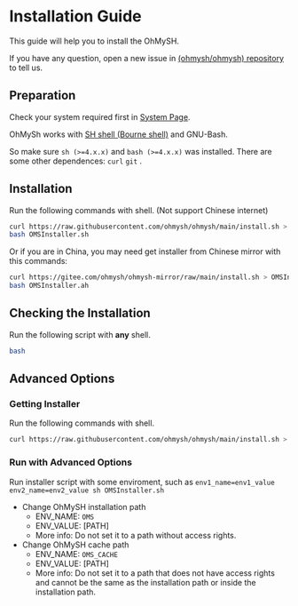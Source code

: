 # Installation Guide

This guide will help you to install the OhMySH.

If you have any question, open a new issue in [(ohmysh/ohmysh) repository](https://github.com/ohmysh/ohmysh/issues) to tell us.

## Preparation

Check your system required first in [System Page](/getting-started/system).

OhMySh works with [SH shell (Bourne shell)](https://en.wikipedia.org/wiki/Bourne_shell) and GNU-Bash.

So make sure `sh (>=4.x.x)` and `bash (>=4.x.x)` was installed. There are some other dependences: `curl` `git` .

## Installation

Run the following commands with shell. (Not support Chinese internet)

```bash
curl https://raw.githubusercontent.com/ohmysh/ohmysh/main/install.sh > OMSInstaller.sh
bash OMSInstaller.sh
```

Or if you are in China, you may need get installer from Chinese mirror with this commands:

```bash
curl https://gitee.com/ohmysh/ohmysh-mirror/raw/main/install.sh > OMSInstaller.sh
bash OMSInstaller.ah
```

## Checking the Installation

Run the following script with **any** shell.

```sh
bash
```

## Advanced Options

### Getting Installer

Run the following commands with shell.

```sh
curl https://raw.githubusercontent.com/ohmysh/ohmysh/main/install.sh > OMSInstaller.sh
```

### Run with Advanced Options

Run installer script with some enviroment, such as `env1_name=env1_value env2_name=env2_value sh OMSInstaller.sh`

- Change OhMySH installation path
  - ENV_NAME: `OMS`
  - ENV_VALUE: [PATH]
  - More info: Do not set it to a path without access rights.
- Change OhMySH cache path
  - ENV_NAME: `OMS_CACHE`
  - ENV_VALUE: [PATH]
  - More info: Do not set it to a path that does not have access rights and cannot be the same as the installation path or inside the installation path.
